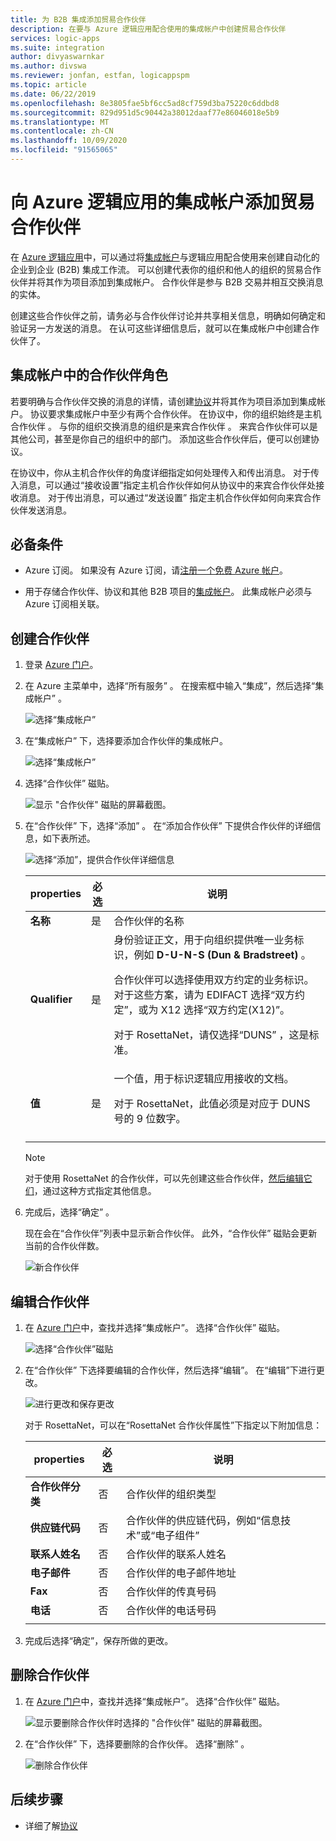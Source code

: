 ```yaml
---
title: 为 B2B 集成添加贸易合作伙伴
description: 在要与 Azure 逻辑应用配合使用的集成帐户中创建贸易合作伙伴
services: logic-apps
ms.suite: integration
author: divyaswarnkar
ms.author: divswa
ms.reviewer: jonfan, estfan, logicappspm
ms.topic: article
ms.date: 06/22/2019
ms.openlocfilehash: 8e3805fae5bf6cc5ad8cf759d3ba75220c6ddbd8
ms.sourcegitcommit: 829d951d5c90442a38012daaf77e86046018e5b9
ms.translationtype: MT
ms.contentlocale: zh-CN
ms.lasthandoff: 10/09/2020
ms.locfileid: "91565065"
---
```

# <a name="add-trading-partners-to-integration-accounts-for-azure-logic-apps"></a>向 Azure 逻辑应用的集成帐户添加贸易合作伙伴

在 [Azure 逻辑应用](../logic-apps/logic-apps-overview.md)中，可以通过将[集成帐户](../logic-apps/logic-apps-enterprise-integration-create-integration-account.md)与逻辑应用配合使用来创建自动化的企业到企业 (B2B) 集成工作流。 可以创建代表你的组织和他人的组织的贸易合作伙伴并将其作为项目添加到集成帐户。 合作伙伴是参与 B2B 交易并相互交换消息的实体。

创建这些合作伙伴之前，请务必与合作伙伴讨论并共享相关信息，明确如何确定和验证另一方发送的消息。 在认可这些详细信息后，就可以在集成帐户中创建合作伙伴了。

## <a name="partner-roles-in-integration-accounts"></a>集成帐户中的合作伙伴角色

若要明确与合作伙伴交换的消息的详情，请创建[协议](../logic-apps/logic-apps-enterprise-integration-agreements.md)并将其作为项目添加到集成帐户。 协议要求集成帐户中至少有两个合作伙伴。 在协议中，你的组织始终是主机合作伙伴  。 与你的组织交换消息的组织是来宾合作伙伴  。 来宾合作伙伴可以是其他公司，甚至是你自己的组织中的部门。 添加这些合作伙伴后，便可以创建协议。

在协议中，你从主机合作伙伴的角度详细指定如何处理传入和传出消息。 对于传入消息，可以通过“接收设置”指定主机合作伙伴如何从协议中的来宾合作伙伴处接收消息。  对于传出消息，可以通过“发送设置”  指定主机合作伙伴如何向来宾合作伙伴发送消息。

## <a name="prerequisites"></a>必备条件

* Azure 订阅。 如果没有 Azure 订阅，请[注册一个免费 Azure 帐户](https://azure.microsoft.com/free/)。

* 用于存储合作伙伴、协议和其他 B2B 项目的[集成帐户](../logic-apps/logic-apps-enterprise-integration-create-integration-account.md)。 此集成帐户必须与 Azure 订阅相关联。

## <a name="create-partner"></a>创建合作伙伴

1. 登录 [Azure 门户](https://portal.azure.com)。

1. 在 Azure 主菜单中，选择“所有服务”  。 在搜索框中输入“集成”，然后选择“集成帐户”  。

   ![选择“集成帐户”](./media/logic-apps-enterprise-integration-partners/find-integration-accounts.png)

1. 在“集成帐户”  下，选择要添加合作伙伴的集成帐户。

   ![选择“集成帐户”](./media/logic-apps-enterprise-integration-partners/select-integration-account.png)

1. 选择“合作伙伴”  磁贴。

   ![显示 "合作伙伴" 磁贴的屏幕截图。](./media/logic-apps-enterprise-integration-partners/choose-partners.png)

1. 在“合作伙伴”  下，选择“添加”  。 在“添加合作伙伴”  下提供合作伙伴的详细信息，如下表所述。

   ![选择“添加”，提供合作伙伴详细信息](./media/logic-apps-enterprise-integration-partners/add-partners.png)

   | properties | 必选 | 说明 |
   |----------|----------|-------------|
   | **名称** | 是 | 合作伙伴的名称 |
   | **Qualifier** | 是 | 身份验证正文，用于向组织提供唯一业务标识，例如 **D-U-N-S (Dun & Bradstreet)** 。 <p>合作伙伴可以选择使用双方约定的业务标识。 对于这些方案，请为 EDIFACT 选择“双方约定”，或为 X12 选择“双方约定(X12)”。   <p>对于 RosettaNet，请仅选择“DUNS”  ，这是标准。 |
   | **值** | 是 | 一个值，用于标识逻辑应用接收的文档。 <p>对于 RosettaNet，此值必须是对应于 DUNS 号的 9 位数字。 |
   ||||

   > [!NOTE]
   > 对于使用 RosettaNet 的合作伙伴，可以先创建这些合作伙伴，[然后编辑它们](#edit-partner)，通过这种方式指定其他信息。

1. 完成后，选择“确定”  。

   现在会在“合作伙伴”列表中显示新合作伙伴。  此外，“合作伙伴”  磁贴会更新当前的合作伙伴数。

   ![新合作伙伴](./media/logic-apps-enterprise-integration-partners/new-partner.png)

<a name="edit-partner"></a>

## <a name="edit-partner"></a>编辑合作伙伴

1. 在 [Azure 门户](https://portal.azure.com)中，查找并选择“集成帐户”。
选择“合作伙伴”  磁贴。

   ![选择“合作伙伴”磁贴](./media/logic-apps-enterprise-integration-partners/edit.png)

1. 在“合作伙伴”  下选择要编辑的合作伙伴，然后选择“编辑”。  在“编辑”下进行更改。 

   ![进行更改和保存更改](./media/logic-apps-enterprise-integration-partners/edit-partner.png)

   对于 RosettaNet，可以在“RosettaNet 合作伙伴属性”下指定以下附加信息： 

   | properties | 必选 | 说明 |
   |----------|----------|-------------|
   | **合作伙伴分类** | 否 | 合作伙伴的组织类型 |
   | **供应链代码** | 否 | 合作伙伴的供应链代码，例如“信息技术”或“电子组件” |
   | **联系人姓名** | 否 | 合作伙伴的联系人姓名 |
   | **电子邮件** | 否 | 合作伙伴的电子邮件地址 |
   | **Fax** | 否 | 合作伙伴的传真号码 |
   | **电话** | 否 | 合作伙伴的电话号码 |
   ||||

1. 完成后选择“确定”，保存所做的更改。 

## <a name="delete-partner"></a>删除合作伙伴

1. 在 [Azure 门户](https://portal.azure.com)中，查找并选择“集成帐户”。 选择“合作伙伴”  磁贴。

   ![显示要删除合作伙伴时选择的 "合作伙伴" 磁贴的屏幕截图。](./media/logic-apps-enterprise-integration-partners/choose-partners-to-delete.png)

1. 在“合作伙伴”  下，选择要删除的合作伙伴。 选择“删除”  。

   ![删除合作伙伴](./media/logic-apps-enterprise-integration-partners/delete-partner.png)

## <a name="next-steps"></a>后续步骤

* 详细了解[协议](../logic-apps/logic-apps-enterprise-integration-agreements.md)